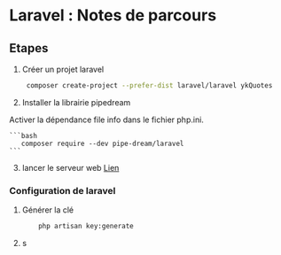 # Laravel : Notes de parcours

## Etapes

1. Créer un projet laravel

    ```bash
     composer create-project --prefer-dist laravel/laravel ykQuotes
    ```

2. Installer la librairie pipedream

 Activer la dépendance file info dans le fichier php.ini.

    ```bash
       composer require --dev pipe-dream/laravel
    ```

3. lancer le serveur web [Lien](http://localhost:8000/pipe-dream)

### Configuration de laravel

1. Générer la clé

    ```bash
        php artisan key:generate
    ```

2. s
